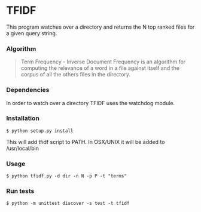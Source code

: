 # TFIDF 

This program watches over a directory and returns the N top ranked files for a given query string.

### Algorithm
>Term Frequency - Inverse Document Frequency is an algorithm for computing the relevance of a word in a file against itself and the corpus of all the others files in the directory.

### Dependencies
In order to watch over a directory TFIDF uses the watchdog module.

### Installation
`$ python setup.py install`

This will add tfidf script to PATH. In OSX/UNIX it will be added to /usr/local/bin

### Usage
`$ python tfidf.py -d dir -n N -p P -t "terms"`

### Run tests
`$ python -m unittest discover -s test -t tfidf`
